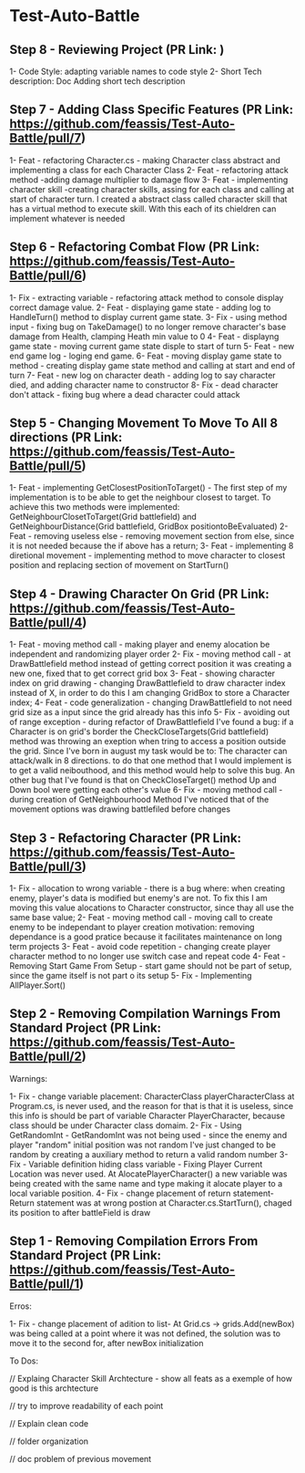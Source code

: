 # Test-Auto-Battle

## Step 8 - Reviewing Project (PR Link: )

1- Code Style: adapting variable names to code style
2- Short Tech description: Doc Adding short tech description

## Step 7 - Adding Class Specific Features (PR Link: https://github.com/feassis/Test-Auto-Battle/pull/7)

1- Feat - refactoring Character.cs - making Character class abstract and implementing a class for each Character Class
2- Feat - refactoring attack method -adding damage multiplier to damage flow
3- Feat - implementing character skill -creating character skills, assing for each class and calling at start of character turn. I created a abstract class called character skill that has a virtual method to execute skill. With this each of its chieldren can implement 
whatever is needed

## Step 6 - Refactoring Combat Flow (PR Link: https://github.com/feassis/Test-Auto-Battle/pull/6)

1- Fix - extracting variable - refactoring attack method to console display correct damage value.
2- Feat - displaying game state - adding log to HandleTurn() method to display current game state.
3- Fix - using method input - fixing bug on TakeDamage() to no longer remove character's base damage from Health, clamping Heath min value to 0
4- Feat - displayng game state - moving current game state disple to start of turn
5- Feat - new end game log - loging end game.
6- Feat - moving display game state to method - creating display game state method and calling at start and end of turn
7- Feat - new log on character death - adding log to say character died, and adding character name to constructor
8- Fix - dead character don't attack - fixing bug where a dead character could attack

## Step 5 - Changing Movement To Move To All 8 directions (PR Link: https://github.com/feassis/Test-Auto-Battle/pull/5)

1- Feat - implementing GetClosestPositionToTarget() - The first step of my implementation is to be able to get the neighbour closest to target. 
To achieve this two methods were implemented: GetNeighbourClosetToTarget(Grid battlefield) and GetNeighbourDistance(Grid battlefield, GridBox positiontoBeEvaluated)
2- Feat - removing useless else - removing movement section from else, since it is not needed because the if above has a return;
3- Feat - implementing 8 diretional movement - implementing method to move character to closest position and replacing section of movement on StartTurn()

## Step 4 - Drawing Character On Grid (PR Link: https://github.com/feassis/Test-Auto-Battle/pull/4)

1- Feat - moving method call - making player and enemy alocation be independent and randomizing player order
2- Fix - moving method call - at DrawBattlefield method instead of getting correct position it was creating a new one, fixed that to get correct grid box
3- Feat - showing character index on grid drawing - changing DrawBattlefield to draw character index instead of X, in order to do this I am changing GridBox to store a Character index;
4- Feat - code generalization - changing DrawBattlefield to not need grid size as a input since the grid already has this info
5- Fix - avoiding out of range exception - during refactor of DrawBattlefield I've found a bug: if a Character is on grid's border the CheckCloseTargets(Grid battlefield) method was throwing an exeption when tring to access a position outside the grid. 
Since I've born in august my task would be to: The character can attack/walk in 8 directions. to do that one method that I would implement is to get a valid neibouthood, and this method would help to solve this bug. 
An other bug that I've found is that on CheckCloseTarget() method Up and Down bool were getting each other's value
6- Fix - moving method call -during creation of GetNeighbourhood Method I've noticed that of the movement options was drawing battlefiled before changes

## Step 3 - Refactoring Character (PR Link: https://github.com/feassis/Test-Auto-Battle/pull/3)

1- Fix - allocation to wrong variable - there is a bug where: when creating enemy, player's data is modified but enemy's are not. 
To fix this I am moving this value alocations to Character constructor, since thay all use the same base value;
2- Feat - moving method call - moving call to create enemy to be independant to player creation
	motivation: removing dependance is a good pratice because it facilitates maintenance on long term projects
3- Feat - avoid code repetition - changing create player character method to no longer use switch case and repeat code
4- Feat - Removing Start Game From Setup - start game should not be part of setup, since the game itself is not part o its setup
5- Fix - Implementing AllPlayer.Sort()

## Step 2 - Removing Compilation Warnings From Standard Project (PR Link: https://github.com/feassis/Test-Auto-Battle/pull/2)

Warnings:

1- Fix - change variable placement: CharacterClass playerCharacterClass at Program.cs, is never used, and the reason for that is that it is useless, since this info is should be part of variable Character PlayerCharacter, 
because class should be under Character class domaim.
2- Fix - Using GetRandomInt - GetRandomInt was not being used - since the enemy and player "random" initial position was not random I've just changed to be random by creating a auxiliary method to return a valid random number
3- Fix - Variable definition hiding class variable - Fixing Player Current Location was never used. At AlocatePlayerCharacter() a new variable was being created with the same name and type making it alocate player to a local variable position. 
4- Fix - change placement of return statement- Return statement was at wrong postion at Character.cs.StartTurn(), chaged its position to after battleField is draw

## Step 1 - Removing Compilation Errors From Standard Project (PR Link: https://github.com/feassis/Test-Auto-Battle/pull/1)

Erros:

1- Fix - change placement of adition to list- At Grid.cs -> grids.Add(newBox) was being called at a point where it was not defined, the solution was to move it to the second for, after newBox initialization


To Dos: 

// Explaing Character Skill Archtecture - show all feats as a exemple of how good is this archtecture

// try to improve readability of each point

// Explain clean code

// folder organization

// doc problem of previous movement